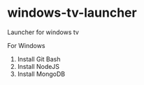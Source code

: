 windows-tv-launcher
===================

Launcher for windows tv

For Windows

1. Install Git Bash
2. Install NodeJS
3. Install MongoDB

